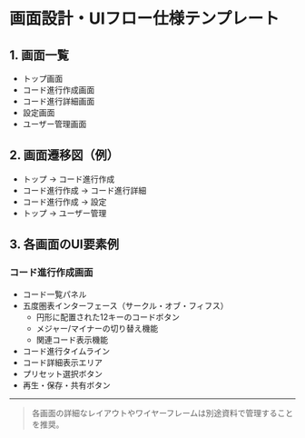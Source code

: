 # 画面設計・UIフロー仕様テンプレート

## 1. 画面一覧
- トップ画面
- コード進行作成画面
- コード進行詳細画面
- 設定画面
- ユーザー管理画面

## 2. 画面遷移図（例）
- トップ → コード進行作成
- コード進行作成 → コード進行詳細
- コード進行作成 → 設定
- トップ → ユーザー管理

## 3. 各画面のUI要素例
### コード進行作成画面
- コード一覧パネル
- 五度圏表インターフェース（サークル・オブ・フィフス）
  - 円形に配置された12キーのコードボタン
  - メジャー/マイナーの切り替え機能
  - 関連コード表示機能
- コード進行タイムライン
- コード詳細表示エリア
- プリセット選択ボタン
- 再生・保存・共有ボタン

---
> 各画面の詳細なレイアウトやワイヤーフレームは別途資料で管理することを推奨。
